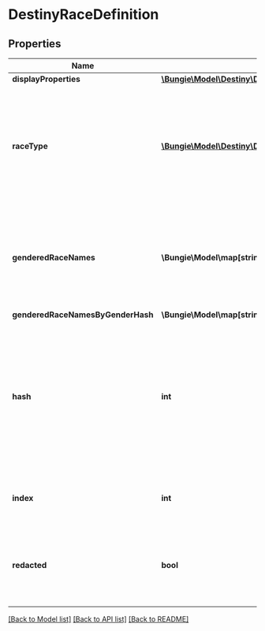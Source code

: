 # DestinyRaceDefinition

## Properties
Name | Type | Description | Notes
------------ | ------------- | ------------- | -------------
**displayProperties** | [**\Bungie\Model\Destiny\Definitions\Common\DestinyDisplayPropertiesDefinition**](DestinyDisplayPropertiesDefinition.md) |  | [optional] 
**raceType** | [**\Bungie\Model\Destiny\DestinyRace**](DestinyRace.md) | An enumeration defining the existing, known Races/Species for player characters. This value will be the enum value matching this definition. | [optional] 
**genderedRaceNames** | **\Bungie\Model\map[string,string]** | A localized string referring to the singular form of the Race&#39;s name when referred to in gendered form. Keyed by the DestinyGender. | [optional] 
**genderedRaceNamesByGenderHash** | **\Bungie\Model\map[string,string]** |  | [optional] 
**hash** | **int** | The unique identifier for this entity. Guaranteed to be unique for the type of entity, but not globally.  When entities refer to each other in Destiny content, it is this hash that they are referring to. | [optional] 
**index** | **int** | The index of the entity as it was found in the investment tables. | [optional] 
**redacted** | **bool** | If this is true, then there is an entity with this identifier/type combination, but BNet is not yet allowed to show it. Sorry! | [optional] 

[[Back to Model list]](../README.md#documentation-for-models) [[Back to API list]](../README.md#documentation-for-api-endpoints) [[Back to README]](../README.md)


